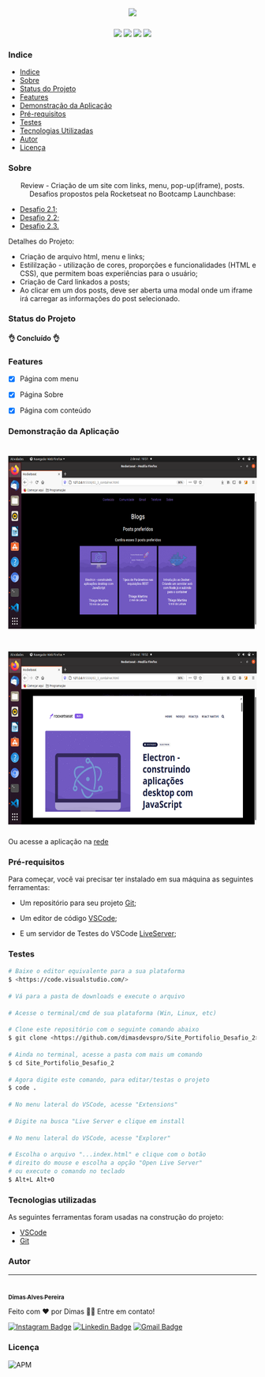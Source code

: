 <h1 align="center"><img src="https://github.com/dimasdevspro/reviewFrontEnd/blob/master/LogoReviewFrontEnd.gif" height="150" weigth="150"></h1>

<p align="center"><img src="https://img.shields.io/badge/<HTML>-<green>"> <img src="https://img.shields.io/badge/<CSS>-<green>"> <img src="https://img.shields.io/badge/<Javascript>-<green>"> <img src="https://img.shields.io/badge/<NodeJs>-<green>"></p>

### Indice
<!--ts-->
* [Indice](#indice)
* [Sobre](#sobre)
* [Status do Projeto](#status-do-projeto)
* [Features](#features)
* [Demonstração da Aplicação](#demonstração-da-aplicação)
* [Pré-requisitos](#pré-requisitos)
* [Testes](#testes)
* [Tecnologias Utilizadas](#tecnologias-utilizadas)
* [Autor](#autor)
* [Licença](#licença)
<!--te-->

### Sobre

<p align="center">Review - Criação de um site com links, menu, pop-up(iframe), posts. Desafios propostos pela Rocketseat no Bootcamp Launchbase:</p>
<ul >
 <li><a href="https://github.com/rocketseat-education/bootcamp-launchbase-desafios-02/blob/master/desafios/02-1-primeiro-html.md" target="_blank">Desafio 2.1;</a></li>
 <li><a href="https://github.com/rocketseat-education/bootcamp-launchbase-desafios-02/blob/master/desafios/02-2-pagina-descricao.md">Desafio 2.2;</a></li>
<li><a href="https://github.com/rocketseat-education/bootcamp-launchbase-desafios-02/blob/master/desafios/02-3-pagina-cursos-e-iframe.md" target="_blank">Desafio 2.3.</a></li>
</ul>
<p>Detalhes do Projeto:</p>
<ul>
 <li>Criação de arquivo html, menu e links;</li>
 <li>Estililzação - utilização de cores, proporções e funcionalidades (HTML e CSS), que permitem boas experiências para o usuário;</li>
 <li>Criação de Card linkados a posts;</li>
 <li>Ao clicar em um dos posts, deve ser aberta uma modal onde um iframe irá carregar as informações do post selecionado.</li>
</ul>


### Status do Projeto

<h4> 
	👌 Concluído 👌
</h4>


### Features

- [x] Página com menu
- [x] Página Sobre
- [x] Página com conteúdo


### Demonstração da Aplicação

<h1 align="center"><img src="https://github.com/dimasdevspro/Site_Portifolio_Desafio_2/blob/master/site_apli_p1_1.png" height="350" weigth="350"></h1>

<h1 align="center"><img src="https://github.com/dimasdevspro/Site_Portifolio_Desafio_2/blob/master/site_apli_p1_2.png" height="350" weigth="350"></h1>

Ou acesse a aplicação na <a href="https://dimasdevspro.github.io/Projeto%201%20-%20Portfolio/d2_1_index.html" target="_blank">rede</a>


### Pré-requisitos

Para começar, você vai precisar ter instalado em sua máquina as seguintes ferramentas:

- Um repositório para seu projeto [Git](https://git-scm.com);

- Um editor de código [VSCode](https://code.visualstudio.com/);

- E um servidor de Testes do VSCode [LiveServer](https://ritwickdey.github.io/vscode-live-server/);


### Testes


```bash
# Baixe o editor equivalente para a sua plataforma
$ <https://code.visualstudio.com/>

# Vá para a pasta de downloads e execute o arquivo

# Acesse o terminal/cmd de sua plataforma (Win, Linux, etc)

# Clone este repositório com o seguinte comando abaixo
$ git clone <https://github.com/dimasdevspro/Site_Portifolio_Desafio_2>

# Ainda no terminal, acesse a pasta com mais um comando
$ cd Site_Portifolio_Desafio_2

# Agora digite este comando, para editar/testas o projeto
$ code .

# No menu lateral do VSCode, acesse "Extensions"

# Digite na busca "Live Server e clique em install

# No menu lateral do VSCode, acesse "Explorer"

# Escolha o arquivo "...index.html" e clique com o botão
# direito do mouse e escolha a opção "Open Live Server"
# ou execute o comando no teclado
$ Alt+L Alt+O

```


### Tecnologias utilizadas

As seguintes ferramentas foram usadas na construção do projeto:

- [VSCode](https://code.visualstudio.com/)
- [Git](https://git-scm.com)


### Autor

---

<a href="https://github.com/dimasdevspro">
 <img style="border-radius: 50%;" src="https://avatars1.githubusercontent.com/u/53888623?s=460&u=3c88fc42c7a0dc90293f9480a4288bf2f6a09396&v=4" width="100px;" alt=""/>
 <br />
 <sub><b>Dimas Alves Pereira</b></sub></a> <a href="https://github.com/dimasdevspro" title="Github"></a>


Feito com ❤️ por Dimas 👋🏽 Entre em contato!

[![Instagram Badge](https://img.shields.io/badge/-@dimasdevspro-f09433?style=flat-square&labelColor=f09433&logo=instagram&logoColor=white&link=https://www.instagram.com/dimasdevspro/)](https://www.instagram.com/dimasdevspro/) [![Linkedin Badge](https://img.shields.io/badge/-Dimas-blue?style=flat-square&logo=Linkedin&logoColor=white&link=https://www.linkedin.com/in/dimas_apereira/)](https://www.linkedin.com/in/dimas-apereira/) 
[![Gmail Badge](https://img.shields.io/badge/-dimasdevspro@gmail.com-c14438?style=flat-square&logo=Gmail&logoColor=white&link=mailto:dimasdevspro@gmail.com)](mailto:dimasdevspro@gmail.com)


### Licença

<img alt="APM" src="https://img.shields.io/apm/l/vim-mode">
